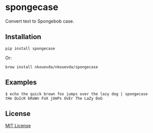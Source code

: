 # spongecase

Convert text to Spongebob case.

## Installation

    pip install spongecase

Or:

    brew install nkouevda/nkouevda/spongecase

## Examples

    $ echo the quick brown fox jumps over the lazy dog | spongecase
    tHe QuIcK bRoWn FoX jUmPs OvEr The LaZy DoG

## License

[MIT License](LICENSE.txt)
